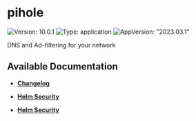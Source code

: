 # pihole

![Version: 10.0.1](https://img.shields.io/badge/Version-10.0.1-informational?style=flat-square) ![Type: application](https://img.shields.io/badge/Type-application-informational?style=flat-square) ![AppVersion: "2023.03.1"](https://img.shields.io/badge/AppVersion-"2023.03.1"-informational?style=flat-square)

DNS and Ad-filtering for your network

## Available Documentation

- [**Changelog**](CHANGELOG)

- [**Helm Security**](container-security)

- [**Helm Security**](helm-security)

